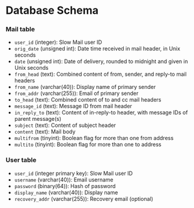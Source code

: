 # Database Schema

### Mail table

- `user_id` (integer): Slow Mail user ID
- `orig_date` (unsigned int): Date time received in mail header, in Unix seconds
- `date` (unsigned int): Date of delivery, rounded to midnight and given in Unix seconds
- `from_head` (text): Combined content of from, sender, and reply-to mail headers
- `from_name` (varchar(40)): Display name of primary sender
- `from_addr` (varchar(255)): Email of primary sender
- `to_head` (text): Combined content of to and cc mail headers
- `message_id` (text): Message ID from mail header
- `in_reply_to` (text): Content of in-reply-to header, with message IDs of parent message(s)
- `subject` (text): Content of subject header
- `content` (text): Mail body
- `multifrom` (tinyint): Boolean flag for more than one from address
- `multito` (tinyint): Boolean flag for more than one to address

### User table

- `user_id` (integer primary key): Slow Mail user ID
- `username` (varchar(40)): Email username
- `password` (binary(64)): Hash of password
- `display_name` (varchar(40)): Display name
- `recovery_addr` (varchar(255)): Recovery email (optional)
